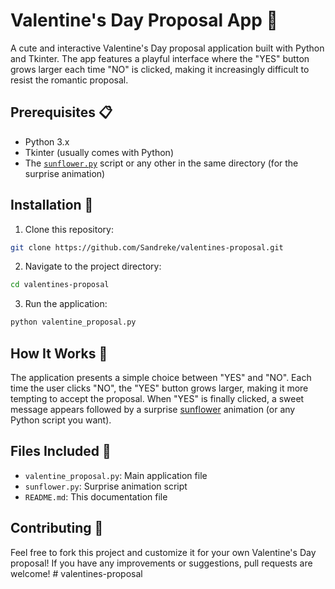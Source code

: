 # Valentine's Day Proposal App 💝

A cute and interactive Valentine's Day proposal application built with Python and Tkinter. The app features a playful interface where the "YES" button grows larger each time "NO" is clicked, making it increasingly difficult to resist the romantic proposal.


## Prerequisites 📋

- Python 3.x
- Tkinter (usually comes with Python)
- The [`sunflower.py`](https://github.com/Sandreke/turtle-python/blob/main/04.py) script or any other in the same directory (for the surprise animation)

## Installation 🚀

1. Clone this repository:
```bash
git clone https://github.com/Sandreke/valentines-proposal.git
```

2. Navigate to the project directory:
```bash
cd valentines-proposal
```

3. Run the application:
```bash
python valentine_proposal.py
```

## How It Works 🔧

The application presents a simple choice between "YES" and "NO". Each time the user clicks "NO", the "YES" button grows larger, making it more tempting to accept the proposal. When "YES" is finally clicked, a sweet message appears followed by a surprise [sunflower](https://github.com/Sandreke/turtle-python/blob/main/04.py) animation (or any Python script you want).

## Files Included 📁

- `valentine_proposal.py`: Main application file
- `sunflower.py`: Surprise animation script
- `README.md`: This documentation file

## Contributing 🤝

Feel free to fork this project and customize it for your own Valentine's Day proposal! If you have any improvements or suggestions, pull requests are welcome!
#   v a l e n t i n e s - p r o p o s a l  
 